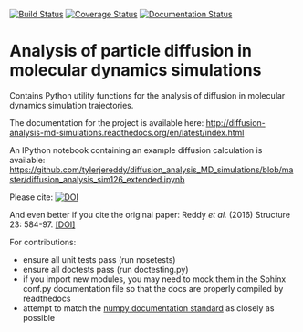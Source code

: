 [![Build Status](https://travis-ci.org/tylerjereddy/diffusion_analysis_MD_simulations.svg?branch=master)](https://travis-ci.org/tylerjereddy/diffusion_analysis_MD_simulations)
[![Coverage Status](https://coveralls.io/repos/tylerjereddy/diffusion_analysis_MD_simulations/badge.svg?branch=master&service=github)](https://coveralls.io/github/tylerjereddy/diffusion_analysis_MD_simulations?branch=master)
[![Documentation Status](https://readthedocs.org/projects/diffusion-analysis-md-simulations/badge/?version=latest)](http://diffusion-analysis-md-simulations.readthedocs.org/en/latest/?badge=latest)
                

Analysis of particle diffusion in molecular dynamics simulations
================================================================

Contains Python utility functions for the analysis of diffusion in molecular dynamics simulation trajectories.

The documentation for the project is available here: http://diffusion-analysis-md-simulations.readthedocs.org/en/latest/index.html

An IPython notebook containing an example diffusion calculation is available: https://github.com/tylerjereddy/diffusion_analysis_MD_simulations/blob/master/diffusion_analysis_sim126_extended.ipynb 

Please cite: [![DOI](https://zenodo.org/badge/doi/10.5281/zenodo.11827.png)](http://dx.doi.org/10.5281/zenodo.11827)

And even better if you cite the original paper: Reddy *et al.* (2016) Structure 23: 584-97. [[DOI]](http://dx.doi.org/10.1016/j.str.2014.12.019)

For contributions:
  * ensure all unit tests pass (run nosetests)
  * ensure all doctests pass (run doctesting.py)
  * if you import new modules, you may need to mock them in the Sphinx conf.py documentation file so that the docs are properly compiled by readthedocs
  * attempt to match the [numpy documentation standard](https://github.com/numpy/numpy/blob/master/doc/HOWTO_DOCUMENT.rst.txt) as closely as possible
